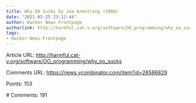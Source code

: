 ```yaml
---
title: Why OO Sucks by Joe Armstrong (2000)
date: "2021-03-25 23:12:44"
author: Hacker News Frontpage
authorlink: http://harmful.cat-v.org/software/OO_programming/why_oo_sucks
tags:
- Hacker-News-Frontpage
---
```


<p>Article URL: <a href="http://harmful.cat-v.org/software/OO_programming/why_oo_sucks">http://harmful.cat-v.org/software/OO_programming/why_oo_sucks</a></p>
<p>Comments URL: <a href="https://news.ycombinator.com/item?id=26586829">https://news.ycombinator.com/item?id=26586829</a></p>
<p>Points: 153</p>
<p># Comments: 191</p>
